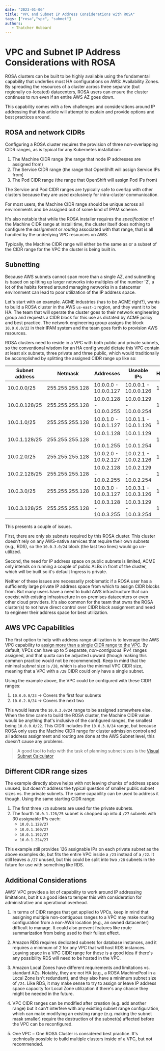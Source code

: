 ```yaml
---
date: "2023-01-06"
title: "VPC and Subnet IP Address Considerations with ROSA"
tags: ["rosa","vpc", "subnet"]
authors:
   - Thatcher Hubbard
---
```


# VPC and Subnet IP Address Considerations with ROSA

ROSA clusters can be built to be highly available using the fundamental capability that underlies most HA configurations on AWS: Availability Zones. By spreading the resources of a cluster across three separate (but regionally co-located) datacenters, ROSA users can ensure the cluster continues to run even if an entire AWS AZ goes down.

This capability comes with a few challenges and considerations around IP addressing that this article will attempt to explain and provide options and best practices around.

## ROSA and network CIDRs

Configuring a ROSA cluster requires the provision of three non-overlapping CIDR ranges, as is typical for any Kubernetes installation:

1. The Machine CIDR range (the range that node IP addresses are assigned from)
1. The Service CIDR range (the range that OpenShift will assign Service IPs from)
1. The Pod CIDR range (the range that OpenShift will assign Pod IPs from)

The Service and Pod CIDR ranges are typically safe to overlap with other clusters because they are used exclusively for intra-cluster communication.

For most users, the Machine CIDR range should be unique across all environments and be assigned out of some kind of IPAM scheme.

It's also notable that while the ROSA installer requires the *specification* of the Machine CIDR range at install time, the cluster itself does nothing to configure the *assignment* or *routing* associated with that range, that is all handled by the underlying VPC resources on AWS.

Typically, the Machine CIDR range will either be the same as or a subset of the CIDR range for the VPC the cluster is being built in. 

## Subnetting

Because AWS subnets cannot span more than a single AZ, and subnetting is based on splitting up larger networks into multiples of the number '2', a lot of the habits formed around managing networks in a datacenter environment can lead to poor utilization of the IP address space.

Let's start with an example. ACME industries (has to be ACME right?), wants to build a ROSA cluster in the AWS `us-east-1` region, and they want it to be HA. The team that will operate the cluster goes to their network engineering group and requests a CIDR block for this use as dictated by ACME policy and best practice. The network engineering group assigns the block `10.0.0.0/22` in their IPAM system and the team goes forth to provision AWS resources.

ROSA clusters need to reside in a VPC with both public and private subnets, so the conventional wisdom for an HA config would dictate this VPC contain at least six subnets, three private and three public, which would traditionally be accomplished by splitting the assigned CIDR range up like so:

|Subnet address	|Netmask	        |Addresses	                |Useable IPs	                |Hosts  |
|---------------|-------------------|---------------------------|-------------------------------|-------|
|10.0.0.0/25	|255.255.255.128	|10.0.0.0 - 10.0.0.127	    |10.0.0.1 - 10.0.0.126	        |126	|
|10.0.0.128/25	|255.255.255.128	|10.0.0.128 - 10.0.0.255	|10.0.0.129 - 10.0.0.254	    |126	|
|10.0.1.0/25	|255.255.255.128	|10.0.1.0 - 10.0.1.127	    |10.0.1.1 - 10.0.1.126	        |126	|
|10.0.1.128/25	|255.255.255.128	|10.0.1.128 - 10.0.1.255	|10.0.1.129 - 10.0.1.254	    |126	|
|10.0.2.0/25	|255.255.255.128	|10.0.2.0 - 10.0.2.127	    |10.0.2.1 - 10.0.2.126	        |126	|
|10.0.2.128/25	|255.255.255.128	|10.0.2.128 - 10.0.2.255	|10.0.2.129 - 10.0.2.254	    |126	|
|10.0.3.0/25	|255.255.255.128	|10.0.3.0 - 10.0.3.127	    |10.0.3.1 - 10.0.3.126	        |126	|
|10.0.3.128/25	|255.255.255.128	|10.0.3.128 - 10.0.3.255	|10.0.3.129 - 10.0.3.254	    |126	|

This presents a couple of issues. 

First, there are only six subnets required by this ROSA cluster. This cluster doesn't rely on any AWS-native services that require their own subnets (e.g., RDS), so the `10.0.3.0/24` block (the last two lines) would go un-utilized.

Second, the need for IP address space on public subnets is limited, ACME only intends on running a couple of public ALBs in front of the cluster, which will be built so it's default Ingress is private.

Neither of these issues are necessarily problematic if a ROSA user has a sufficiently large private IP address space from which to assign CIDR blocks from. But many users have a need to build AWS infrastructure that can coexist with existing infrastructure in on-premises datacenters or even other cloud providers. It's also common for the team that owns the ROSA cluster(s) to not have direct control over CIDR block assignment and need to engineer their address space for best utilization.

## AWS VPC Capabilities

The first option to help with address range utilization is to leverage the AWS VPC capability to [assign more than a single CIDR range to the VPC](https://docs.aws.amazon.com/vpc/latest/userguide/how-it-works.html#vpc-ip-addressing). By default, VPCs can have up to 5 separate, *non-contiguous* IPv4 ranges assigned, and that quota can be adjusted upward (though making this common practice would not be recommended). Keep in mind that the minimal *subnet* size is `/28`, which is also the minimal VPC CIDR size, meaning that a VPC with a `/28` CIDR could only have a single subnet.

Using the example above, the VPC could be configured with these CIDR ranges:

1. `10.0.0.0/23` -> Covers the first four subnets
1. `10.0.2.0/24` -> Covers the next two

This would leave the `10.0.3.0/24` range to be assigned somewhere else. When the time came to build the ROSA cluster, the Machine CIDR value would be anything that's inclusive of the configured ranges, the smallest being `10.0.0.0/22`. This CIDR includes the `10.0.3.0/24` range, but because ROSA only uses the Machine CIDR range for cluster admission control and all address assignment and routing are done at the AWS Subnet level, this doesn't cause any problems.

> A good tool to help with the task of planning subnet sizes is the [Visual Subnet Calculator](https://www.davidc.net/sites/default/subnets/subnets.html)

## Different CIDR range sizes

The example directly above helps with not leaving chunks of address space unused, but doesn't address the typical question of smaller public subnet sizes vs. the private subnets. The same capability can be used to address it though. Using the same starting CIDR range:

1. The first three `/25` subnets are used for the private subnets.
1. The fourth `10.0.1.128/25` subnet is chopped up into 4 `/27` subnets with 30 assignable IPs each:
    - `10.0.1.128/27`
    - `10.0.1.160/27`
    - `10.0.1.192/27`
    - `10.0.1.224/27`

This example still provides 126 assignable IPs on each private subnet as the above examples do, but fits the entire VPC inside a `/23` instead of a `/22`. It still leaves a `/27` unused, but this could be split into two `/28` subnets in the future for use with something like RDS.

## Additional Considerations

AWS' VPC provides a lot of capability to work around IP addressing limitations, but it's a good idea to temper this with consideration for administrative and operational overhead.

1. In terms of CIDR ranges that get applied to VPCs, keep in mind that assigning multiple non-contiguous ranges to a VPC may make routing configuration from a non-AWS location (e.g., an owned datacenter) difficult to manage. It could also prevent features like route summarization from being used to their fullest effect.

1. Amazon RDS requires dedicated subnets for database instances, and it requires a minimum of 2 for any VPC that will host RDS instances. Leaving space in a VPC CIDR range for these is a good idea if there's any possibility RDS will need to be hosted in the VPC.

1. Amazon Local Zones have different requirements and limitations vs. standard AZs. Notably, they are not HA (e.g., a ROSA MachinePool in a Local Zone isn't redundant), and they also have a minimum subnet size of `/24`. Like RDS, it may make sense to try to assign or leave IP address space capacity for Local Zone utilization if there's any chance they might be needed in the future.

1. VPC CIDR ranges can be modified after creation (e.g. add another range) but it can't interfere with any existing subnet range configuration, which can make modifying an existing range (e.g. making the subnet mask smaller) require the destruction of the subnet(s) affected before the VPC can be reconfigured.

1. One VPC = One ROSA Cluster is considered best practice. It's technically possible to build multiple clusters inside of a VPC, but not recommended.





